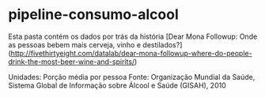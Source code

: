 # pipeline-consumo-alcool

Esta pasta contém os dados por trás da história [Dear Mona Followup: Onde as pessoas bebem mais cerveja, vinho e destilados?] (http://fivethirtyeight.com/datalab/dear-mona-followup-where-do-people-drink-the-most-beer-wine-and-spirits/)

Unidades: Porção média por pessoa
Fonte: Organização Mundial da Saúde, Sistema Global de Informação sobre Álcool e Saúde (GISAH), 2010
